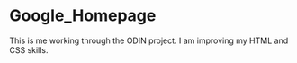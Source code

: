 # Google_Homepage

This is me working through the ODIN project. 
I am improving my HTML and CSS skills.
